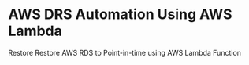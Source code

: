 # AWS DRS Automation Using AWS Lambda
Restore Restore AWS RDS to Point-in-time using AWS Lambda Function

